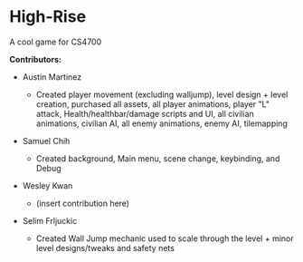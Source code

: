 # High-Rise
A cool game for CS4700

**Contributors:**

- Austin Martinez 
  - Created player movement (excluding walljump), level design + level creation, purchased all assets, all player animations, 
  player "L" attack, Health/healthbar/damage scripts and UI, all civilian animations, civilian AI, all enemy animations, 
  enemy AI, tilemapping
  
- Samuel Chih 
  - Created background, Main menu, scene change, keybinding, and Debug
  
- Wesley Kwan 
  - (insert contribution here)
  
- Selim Frljuckic
  - Created Wall Jump mechanic used to scale through the level + minor level designs/tweaks and safety nets
